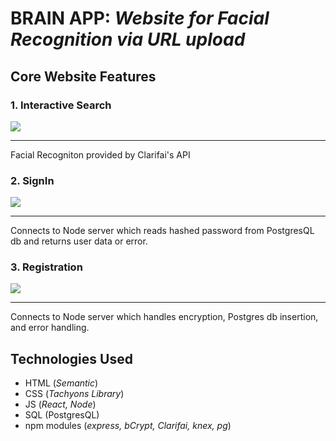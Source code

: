 # BRAIN APP: _Website for Facial Recognition via URL upload_

## Core Website Features 

### 1. Interactive Search
![](https://imgur.com/bAW5Ocg.gifv)
- - - - 
Facial Recogniton provided by Clarifai's API

### 2. SignIn
![](https://media.giphy.com/media/XDWTpB2Bd2bbMqcYnx/giphy.gif)
- - - - 
Connects to Node server which reads hashed password from PostgresQL db and returns user data or error. 


### 3. Registration
![](https://media.giphy.com/media/Kg9TrqMXM7h7dCmdYm/giphy.gif)
- - - -
Connects to Node server which handles encryption, Postgres db insertion, and error handling.

## Technologies Used 
* HTML (_Semantic_)
* CSS (_Tachyons Library_)
* JS (_React, Node_)
* SQL (PostgresQL)
* npm modules (_express, bCrypt, Clarifai, knex, pg_) 
